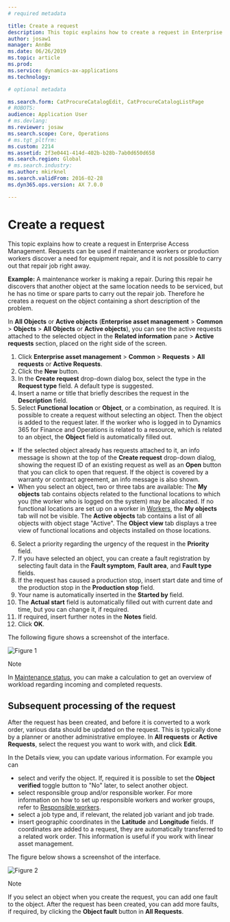 ```yaml
---
# required metadata

title: Create a request
description: This topic explains how to create a request in Enterprise Access Management.
author: josaw1
manager: AnnBe
ms.date: 06/26/2019
ms.topic: article
ms.prod: 
ms.service: dynamics-ax-applications
ms.technology: 

# optional metadata

ms.search.form: CatProcureCatalogEdit, CatProcureCatalogListPage
# ROBOTS: 
audience: Application User
# ms.devlang: 
ms.reviewer: josaw
ms.search.scope: Core, Operations
# ms.tgt_pltfrm: 
ms.custom: 2214
ms.assetid: 2f3e0441-414d-402b-b28b-7ab0d650d658
ms.search.region: Global
# ms.search.industry: 
ms.author: mkirknel
ms.search.validFrom: 2016-02-28
ms.dyn365.ops.version: AX 7.0.0

---
```


# Create a request



This topic explains how to create a request in Enterprise Access Management. Requests can be used if maintenance workers or production workers discover a need for equipment repair, and it is not possible to carry out that repair job right away.

**Example:** A maintenance worker is making a repair. During this repair he discovers that another object at the same location needs to be serviced, but he has no time or spare parts to carry out the repair job. Therefore he creates a request on the object containing a short description of the problem.

In **All Objects** or **Active objects** (**Enterprise asset management** > **Common** > **Objects** > **All Objects** or **Active objects**), you can see the active requests attached to the selected object in the **Related information** pane > **Active requests** section, placed on the right side of the screen.

1. Click **Enterprise asset management** > **Common** > **Requests** > **All requests** or **Active Requests**.
2. Click the **New** button.
3. In the **Create request** drop-down dialog box, select the type in the **Request type** field. A default type is suggested.
4. Insert a name or title that briefly describes the request in the **Description** field.
5. Select **Functional location** or **Object**, or a combination, as required. It is possible to create a request without selecting an object. Then the object is added to the request later. If the worker who is logged in to Dynamics 365 for Finance and Operations is related to a resource, which is related to an object, the **Object** field is automatically filled out.

- If the selected object already has requests attached to it, an info message is shown at the top of the **Create request** drop-down dialog, showing the request ID of an existing request as well as an **Open** button that you can click to open that request. If the object is covered by a warranty or contract agreement, an info message is also shown.  
- When you select an object, two or three tabs are available: The **My objects** tab contains objects related to the functional locations to which you (the worker who is logged on the system) may be allocated. If no functional locations are set up on a worker in [Workers](../setup-for-objects/workers-and-worker-groups.md), the **My objects** tab will not be visible. The **Active objects** tab contains a list of all objects with object stage "Active". The **Object view** tab displays a tree view of functional locations and objects installed on those locations.

6. Select a priority regarding the urgency of the request in the **Priority** field.
7. If you have selected an object, you can create a fault registration by selecting fault data in the **Fault symptom**, **Fault area**, and **Fault type** fields.
8. If the request has caused a production stop, insert start date and time of the production stop in the **Production stop** field.
9. Your name is automatically inserted in the **Started by** field.
10. The **Actual start** field is automatically filled out with current date and time, but you can change it, if required.
11. If required, insert further notes in the **Notes** field.
12. Click **OK**.

The following figure shows a screenshot of the interface.

![Figure 1](media/03-manage-requests.png)

>[!NOTE]
>In [Maintenance status](../controlling-and-reporting/maintenance-status.md), you can make a calculation to get an overview of workload regarding incoming and completed requests.

## Subsequent processing of the request

After the request has been created, and before it is converted to a work order, various data should be updated on the request. This is typically done by a planner or another administrative employee. In **All requests** or **Active Requests**, select the request you want to work with, and click **Edit**.

In the Details view, you can update various information. For example you can

- select and verify the object. If, required it is possible to set the **Object verified** toggle button to "No" later, to select another object.  
- select responsible group and/or responsible worker. For more information on how to set up responsible workers and worker groups, refer to [Responsible workers](../setup-for-requests/responsible-workers.md).  
- select a job type and, if relevant, the related job variant and job trade.  
- insert geographic coordinates in the **Latitude** and **Longitude** fields. If coordinates are added to a request, they are automatically transferred to a related work order. This information is useful if you work with linear asset management.

The figure below shows a screenshot of the interface.

![Figure 2](media/02-manage-requests.png)

>[!NOTE]
>If you select an object when you create the request, you can add one fault to the object. After the request has been created, you can add more faults, if required, by clicking the **Object fault** button in **All Requests**.
